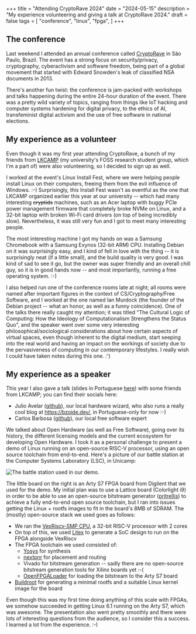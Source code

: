+++
title = "Attending CryptoRave 2024"
date = "2024-05-15"
description = "My experience volunteering and giving a talk at CryptoRave 2024."
draft = false
tags = [
    "conference",
    "linux",
    "fpga",
]
+++

## The conference

Last weekend I attended an annual conference called [CryptoRave](https://2024.cryptorave.org/)
in São Paulo, Brazil. The event has a strong focus on security/privacy, cryptography, cyberactivism and
software freedom, being part of a global movement that started with Edward Snowden's leak of
classified NSA documents in 2013.

There's another fun twist: the conference is jam-packed with workshops and talks happening
during the entire 24-hour duration of the event. There was a pretty wild variety of topics, ranging
from things like IoT hacking and computer systems hardening for digital privacy, to the ethics
of AI, transfeminist digital activism and the use of free software in national elections.

## My experience as a volunteer

Even though it was my first year attending CryptoRave, a bunch of my friends from
[LKCAMP](https://lkcamp.dev/) (my university's FOSS research student group, which I'm a part of)
were also volunteering, so I decided to sign up as well.

I worked at the event's Linux Install Fest,
where we were helping people install Linux on their computers, freeing them from the
evil influence of Windows. :-) Surprisingly, this Install Fest wasn't as eventful as the one that
LKCAMP organized earlier this year at our university -- which had many interesting ~~cryptids~~ machines,
such as an Acer laptop with buggy PCIe power management firmware that completely broke NVMe on
Linux, and a 32-bit laptop with broken Wi-Fi card drivers (on top of being incredibly slow).
Nevertheless, it was still very fun and I got to meet many interesting people.

The most interesting machine I got my hands on was a Samsung Chromebook with
a Samsung Exynos (32-bit ARM) CPU. Installing Debian on it was surprisingly easy, and I kind of
fell in love with the thing -- it is surprisingly neat (if a little small), and the build quality
is very good. I was kind of sad to see it go, but the owner was super friendly and an overall chill
guy, so it is in good hands now -- and most importantly, running a free operating system. :-)

I also helped run one of the conference rooms late at night; all rooms were named after important figures
in the context of CS/Cryptography/Free Software, and I worked at the one named Ian Murdock (the founder
of the Debian project -- what an honor, as well as a funny coincidence).
One of the talks there really caught my attention; it was titled
"The Cultural Logic of Computing: How the Ideology of Computationalism Strengthens the Status Quo",
and the speaker went over some very interesting philosophical/sociological considerations about how
certain aspects of virtual spaces, even though inherent to the digital medium, start seeping into the
real world and having an impact
on the workings of society due to the pervasiveness of computing in our
contemporary lifestyles. I really wish I could have taken notes during this one. :')

## My experience as a speaker

This year I also gave a talk (slides in Portuguese
[here](https://docs.google.com/presentation/d/12ft6MD5B0QVANmR0b4MrmGkHxeF8I2Ri5ars6l8ha8k/edit#slide=id.g202b817d59f_6_18))
with some friends from LKCAMP; you can find their socials here:

- Julio Avelar ([github](https://github.com/JN513)), our local hardware wizard, who also runs a
really cool blog at https://bzoide.dev/, in Portuguese-only for now :-)
- Carlos Barbosa ([github](https://github.com/carlosecb)), our local free software expert

We talked about Open Hardware (as well as Free Software), going over its history,
the different licensing models and the current ecosystem for developing Open Hardware.
I took it as a personal challenge to present a demo of Linux running on an open-source RISC-V processor,
using an open source toolchain from end-to-end. Here's a picture of our battle station at the
Computer Systems Laboratory (LSC), in Unicamp:

![The battle station used in our demo.](/images/cryptorave-2024-battlestation.jpg)

The little board on the right is an Arty S7 FPGA board from Digilent that we used for the demo.
My initial plan was to use a Lattice board (Colorlight i9) in order to be able to use an open-source
bitstream generator
([prjtrellis](https://github.com/YosysHQ/prjtrellis)) to achieve a fully end-to-end open source toolchain,
but I ran into issues getting the Linux + rootfs images to fit in the board's 8MB of SDRAM.
The (mostly) open-source stack we used goes as follows:

- We ran the [VexRiscv-SMP CPU](https://github.com/SpinalHDL/VexRiscv), a 32-bit RISC-V processor
with 2 cores
- On top of this, we used [Litex](https://github.com/enjoy-digital/litex) to generate a SoC design
to run on the FPGA alongside VexRiscv
- The FPGA toolchain we used consisted of:
  - [Yosys](https://github.com/YosysHQ/yosys) for synthesis
  - [nextpnr](https://github.com/YosysHQ/nextpnr) for placement and routing
  - Vivado for bitstream generation -- sadly there are no open-source bitstream generation
  tools for Xilinx boards yet :-(
  - [OpenFPGALoader](https://github.com/trabucayre/openFPGALoader) for loading the bitstream
  to the Arty S7 board
- [Buildroot](https://github.com/buildroot/buildroot) for generating a minimal rootfs and a
suitable Linux kernel image for the board

Even though this was my first time doing anything of this scale with FPGAs, we somehow succeeded in
getting Linux 6.1 running on the Arty S7, which was awesome. The presentation also went pretty
smoothly and there were lots of interesting questions from the audience, so I consider this a success.
I learned a lot from the experience. :-)
